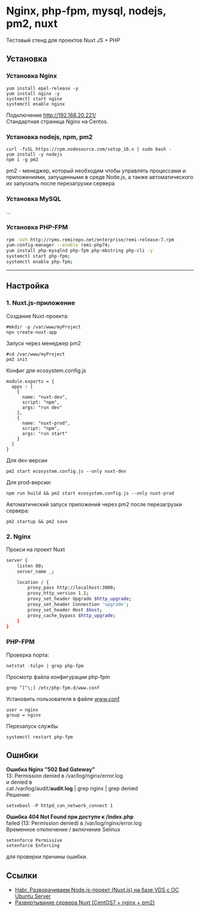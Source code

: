 # Nginx, php-fpm, mysql, nodejs, pm2, nuxt

Тестовый стенд для проектов Nuxt JS + PHP

## Установка

### Установка Nginx

```
yum install epel-release -y
yum install nginx -y
systemctl start nginx
systemctl enable nginx
```

Подключение http://192.168.20.221/  
Стандартная страница Nginx на Centos.

### Установка nodejs, npm, pm2

```
curl -fsSL https://rpm.nodesource.com/setup_16.x | sudo bash -
yum install -y nodejs
npm i -g pm2
```

pm2 - менеджер, который необходим чтобы управлять процессами и приложениями,
запущенными в среде Node.js, а также автоматического их запускать после
перезагрузки сервера

### Установка MySQL

...

### Установка PHP-FPM

```bash
rpm -Uvh http://rpms.remirepo.net/enterprise/remi-release-7.rpm
yum-config-manager --enable remi-php74;
yum install php-mysqlnd php-fpm php-mbstring php-cli -y
systemctl start php-fpm;
systemctl enable php-fpm;
```

---

## Настройка

### 1. Nuxt.js-приложение

Создание Nuxt-проекта:

```
#mkdir -p /var/www/myProject
npx create-nuxt-app
```

Запуск через менеджер pm2

```
#cd /var/www/myProject
pm2 init
```

Конфиг для ecosystem.config.js

```
module.exports = {
  apps : [
    {
      name: "nuxt-dev",
      script: "npm",
      args: "run dev"
    },
    {
      name: "nuxt-prod",
      script: "npm",
      args: "run start"
    }
  ]
}
```

Для dev-версии

```
pm2 start ecosystem.config.js --only nuxt-dev
```

Для prod-версии:

```
npm run build && pm2 start ecosystem.config.js --only nuxt-prod
```

Автоматический запуск приложений через pm2 после перезагрузки
сервера:

```
pm2 startup && pm2 save
```

### 2. Nginx

Прокси на проект Nuxt

```bash
server {
    listen 80;
    server_name _;

    location / {
        proxy_pass http://localhost:3000;
        proxy_http_version 1.1;
        proxy_set_header Upgrade $http_upgrade;
        proxy_set_header Connection 'upgrade';
        proxy_set_header Host $host;
        proxy_cache_bypass $http_upgrade;
    }
}
```

### PHP-FPM

Проверка порта:

```
netstat -tulpn | grep php-fpm
```

Просмотр файла конфигурации php-fpm

```
grep ^[^\;] /etc/php-fpm.d/www.conf
```

Установить пользователя в файле www.conf

```
user = nginx
group = nginx
```

Перезапуск службы

```
systemctl restart php-fpm
```

## Ошибки

**Ошибка Nginx "502 Bad Gateway"**  
13: Permission denied в /var/log/nginx/error.log  
и denied в  
cat /var/log/audit/**audit.log** | grep nginx | grep denied  
Решение:

```
setsebool -P httpd_can_network_connect 1
```

**Ошибка 404 Not Found при доступе к /index.php**  
failed (13: Permission denied) в /var/log/nginx/error.log  
Временное отключение / включение Selinux

```
setenforce Permissive
setenforce Enforcing
```

для проверки причины ошибки.

## Ссылки

- [Habr. Разворачиваем Node.js-проект (Nuxt.js) на базе VDS с ОС Ubuntu Server](https://habr.com/ru/post/558178/)
- [Развертывание сервера Nuxt (CentOS7 + nginx + pm2)](https://russianblogs.com/article/82881009510/)
